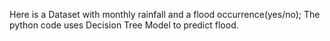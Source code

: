 Here is a Dataset with monthly rainfall and a flood occurrence(yes/no); The python  code uses Decision Tree Model to predict flood.
